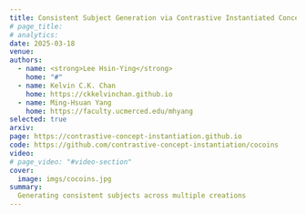 ```yaml
---
title: Consistent Subject Generation via Contrastive Instantiated Concepts
# page_title: 
# analytics: 
date: 2025-03-18
venue: 
authors:
  - name: <strong>Lee Hsin-Ying</strong>
    home: "#"
  - name: Kelvin C.K. Chan
    home: https://ckkelvinchan.github.io
  - name: Ming-Hsuan Yang
    home: https://faculty.ucmerced.edu/mhyang
selected: true
arxiv: 
page: https://contrastive-concept-instantiation.github.io
code: https://github.com/contrastive-concept-instantiation/cocoins
video: 
# page_video: "#video-section"
cover:
  image: imgs/cocoins.jpg
summary:
  Generating consistent subjects across multiple creations
---
```

